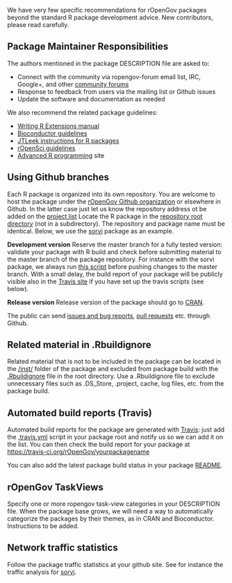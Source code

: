 We have very few specific recommendations for rOpenGov packages beyond the standard R package development advice. New contributors, please read carefully. 


Package Maintainer Responsibilities
------------------------------------------------

The authors mentioned in the package DESCRIPTION file are asked to:

 * Connect with the community via ropengov-forum email list, IRC, Google+, and other [community forums](http://ropengov.github.io/contribute)
 * Response to feedback from users via the mailing list or Github issues
 * Update the software and documentation as needed  


We also recommend the related package guidelines:

  * [Writing R Extensions manual](http://cran.r-project.org/doc/manuals/R-exts.html)
  * [Bioconductor guidelines](http://bioconductor.org/developers/package-guidelines/)
  * [JTLeek instructions for R packages](https://github.com/jtleek/rpackages)
  * [rOpenSci guidelines](https://github.com/ropensci/rOpenSci/wiki/_pages)
  * [Advanced R programming](http://adv-r.had.co.nz/) site


Using Github branches
--------------------------

Each R package is organized into its own repository. You are welcome to host the package under the [rOpenGov Github organization](http://github.com/ropengov) or elsewhere in Github. In the latter case just let us know the repository address ot be added on the [project list](http://ropengov.github.io/projects/) Locate the R package in the [repository root directory](https://github.com/rOpenGov/sorvi) (not in a subdirectory). The repository and package name must be identical. Below, we use the [sorvi](https://github.com/rOpenGov/sorvi) package as an example.  

**Development version** Reserve the master branch for a fully tested version: validate your package with R build and check before submitting material to the master branch of the package repository. For instance with the sorvi
package, we always run [this script](https://github.com/rOpenGov/sorvi/blob/master/inst/extras/build.cran.sh)
before pushing changes to the master branch. With a small delay, the build report of your package will be publicly visible also in the [Travis site](https://travis-ci.org/rOpenGov/sorvi) if you have set up the travis scripts (see below).  

**Release version** Release version of the package should go to [CRAN](http://cran.r-project.org/submit.html). 

The public can send [issues and bug reports]((https://github.com/ropengov/sorvi/issues)), [pull requests](https://github.com/louhos/sorvi/) etc. through Github. 



Related material in .Rbuildignore
-----------------

Related material that is not to be included in the package can be located in the [/inst/](https://github.com/rOpenGov/sorvi/tree/master/inst/extras) folder of the package and excluded from package build with the [.Rbuildignore](https://github.com/rOpenGov/sorvi/blob/master/.Rbuildignore) file in the root directory. Use a .Rbuildignore file to exclude unnecessary files such as .DS_Store, .project, cache, log files, etc. from the package build. 



Automated build reports (Travis)
--------------------------

Automated build reports for the package are generated with [Travis](https://travis-ci.org/rOpenGov/sorvi): just add the [.travis.yml](https://github.com/rOpenGov/sorvi/blob/master/.travis.yml) script in your package root and notify us so we can add it on the list. You can then check the build report for your package at https://travis-ci.org/rOpenGov/yourpackagename

You can also add the latest package build status in your package [README](https://github.com/rOpenGov/sorvi/blob/master/README.md).


rOpenGov TaskViews
-------------------------

Specify one or more ropengov task-view categories in your DESCRIPTION file. When the package base grows, we will need a way to automatically categorize the packages by their themes, as in CRAN and Bioconductor. Instructions to be added.


Network traffic statistics
----------------------------

Follow the package traffic statistics at your github site. See for instance the traffic analysis for [sorvi](https://github.com/rOpenGov/sorvi/graphs/rtaffic).
